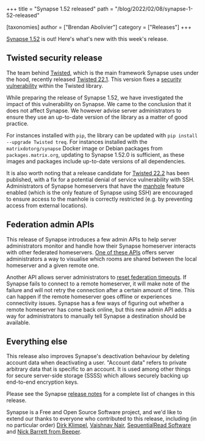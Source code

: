 +++
title = "Synapse 1.52 released"
path = "/blog/2022/02/08/synapse-1-52-released"

[taxonomies]
author = ["Brendan Abolivier"]
category = ["Releases"]
+++

[Synapse 1.52](https://github.com/matrix-org/synapse/releases/tag/v1.52.0) is out! Here's what's new with this week's release.

## Twisted security release

The team behind [Twisted](https://twistedmatrix.com/), which is the main framework Synapse uses under the hood, recently released [Twisted 22.1](https://github.com/twisted/twisted/releases/tag/twisted-22.1.0). This version fixes a [security vulnerability](https://github.com/twisted/twisted/security/advisories/GHSA-92x2-jw7w-xvvx) within the Twisted library.

While preparing the release of Synapse 1.52, we have investigated the impact of this vulnerability on Synapse. We came to the conclusion that it does not affect Synapse. We however advise server administrators to ensure they use an up-to-date version of the library as a matter of good practice.

For instances installed with `pip`, the library can be updated with `pip install --upgrade Twisted treq`. For instances installed with the `matrixdotorg/synapse` Docker image or Debian packages from `packages.matrix.org`, updating to Synapse 1.52.0 is sufficient, as these images and packages include up-to-date versions of all dependencies.

It is also worth noting that a release candidate for [Twisted 22.2](https://github.com/twisted/twisted/releases/tag/twisted-22.2.0rc1) has been published, with a fix for a potential denial of service vulnerability with SSH. Administrators of Synapse homeservers that have the [manhole](https://matrix-org.github.io/synapse/v1.52/manhole.html) feature enabled (which is the only feature of Synapse using SSH) are encouraged to ensure access to the manhole is correctly restricted (e.g. by preventing access from external locations).

## Federation admin APIs

This release of Synapse introduces a few admin APIs to help server administrators monitor and handle how their Synapse homeserver interacts with other federated homeservers. [One of these APIs](https://matrix-org.github.io/synapse/v1.52/usage/administration/admin_api/federation.html#destination-rooms) offers server administrators a way to visualise which rooms are shared between the local homeserver and a given remote one.

Another API allows server administrators to [reset federation timeouts](https://matrix-org.github.io/synapse/v1.52/usage/administration/admin_api/federation.html#reset-connection-timeout). If Synapse fails to connect to a remote homeserver, it will make note of the failure and will not retry the connection after a certain amount of time. This can happen if the remote homeserver goes offline or experiences connectivity issues. Synapse has a few ways of figuring out whether a remote homeserver has come back online, but this new admin API adds a way for administrators to manually tell Synapse a destination should be available.

## Everything else

This release also improves Synapse's deactivation behaviour by deleting account data when deactivating a user. "Account data" refers to private arbitrary data that is specific to an account. It is used among other things for secure server-side storage (SSSS) which allows securely backing up end-to-end encryption keys.

Please see the Synapse [release notes](https://github.com/matrix-org/synapse/blob/v1.52.0/CHANGES.md) for a complete list of changes in this release.

Synapse is a Free and Open Source Software project, and we'd like to extend our thanks to everyone who contributed to this release, including (in no particular order) [Dirk Klimpel](https://github.com/dklimpel), [Vaishnav Nair](https://github.com/totallynotvaishnav), [SequentialRead Software](https://github.com/sequentialread) and [Nick Barrett from Beeper](https://github.com/Fizzadar).
